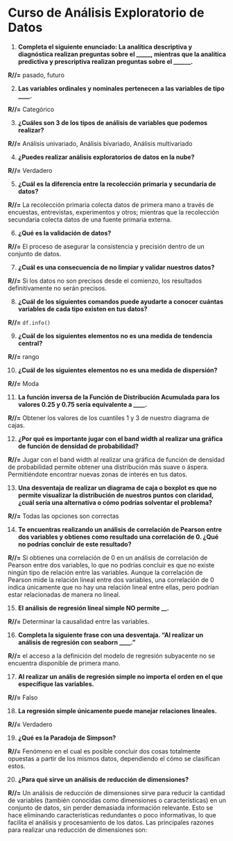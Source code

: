 # Curso de Análisis Exploratorio de Datos

1. **Completa el siguiente enunciado: La analítica descriptiva y diagnóstica realizan preguntas sobre el _____, mientras que la analítica predictiva y prescriptiva realizan preguntas sobre el ______.**
   
**R//=** pasado, futuro

2. **Las variables ordinales y nominales pertenecen a las variables de tipo ____.**
 
**R//=** Categórico

3. **¿Cuáles son 3 de los tipos de análisis de variables que podemos realizar?**
   
**R//=** Análisis univariado, Análisis bivariado, Análisis multivariado

4. **¿Puedes realizar análisis exploratorios de datos en la nube?**
   
**R//=** Verdadero

5. **¿Cuál es la diferencia entre la recolección primaria y secundaria de datos?**
    
**R//=** La recolección primaria colecta datos de primera mano a través de encuestas, entrevistas, experimentos y otros; mientras que la recolección secundaria colecta datos de una fuente primaria externa.

6. **¿Qué es la validación de datos?**
    
**R//=** El proceso de asegurar la consistencia y precisión dentro de un conjunto de datos.

7. **¿Cuál es una consecuencia de no limpiar y validar nuestros datos?**
    
**R//=** Si los datos no son precisos desde el comienzo, los resultados definitivamente no serán precisos.

8. **¿Cuál de los siguientes comandos puede ayudarte a conocer cuántas variables de cada tipo existen en tus datos?**
    
**R//=** `df.info()`

9. **¿Cuál de los siguientes elementos no es una medida de tendencia central?**
    
**R//=** rango

10. **¿Cuál de los siguientes elementos no es una medida de dispersión?**
    
**R//=** Moda

11. **La función inversa de la Función de Distribución Acumulada para los valores 0.25 y 0.75 sería equivalente a ____.**
    
**R//=** Obtener los valores de los cuantiles 1 y 3 de nuestro diagrama de cajas.

12. **¿Por qué es importante jugar con el band width al realizar una gráfica de función de densidad de probabilidad?**
    
**R//=** Jugar con el band width al realizar una gráfica de función de densidad de probabilidad permite obtener una distribución más suave o áspera. Permitiéndote encontrar nuevas zonas de interés en tus datos.

13. **Una desventaja de realizar un diagrama de caja o boxplot es que no permite visualizar la distribución de nuestros puntos con claridad, ¿cuál sería una alternativa o cómo podrías solventar el problema?**
    
**R//=** Todas las opciones son correctas

14. **Te encuentras realizando un análisis de correlación de Pearson entre dos variables y obtienes como resultado una correlación de 0. ¿Qué no podrías concluir de este resultado?**
    
**R//=** Si obtienes una correlación de 0 en un análisis de correlación de Pearson entre dos variables, lo que no podrías concluir es que no existe ningún tipo de relación entre las variables. Aunque la correlación de Pearson mide la relación lineal entre dos variables, una correlación de 0 indica únicamente que no hay una relación lineal entre ellas, pero podrían estar relacionadas de manera no lineal.

15. **El análisis de regresión lineal simple NO permite __.**
    
**R//=** Determinar la causalidad entre las variables.

16. **Completa la siguiente frase con una desventaja. “Al realizar un análisis de regresión con seaborn ____.”**
    
**R//=** el acceso a la definición del modelo de regresión subyacente no se encuentra disponible de primera mano.

17. **Al realizar un anális de regresión simple no importa el orden en el que específique las variables.**
    
**R//=** Falso

18. **La regresión simple únicamente puede manejar relaciones lineales.**
    
**R//=** Verdadero

19. **¿Qué es la Paradoja de Simpson?**
    
**R//=** Fenómeno en el cual es posible concluir dos cosas totalmente opuestas a partir de los mismos datos, dependiendo el cómo se clasifican estos.

20. **¿Para qué sirve un análisis de reducción de dimensiones?**
    
**R//=** 
Un análisis de reducción de dimensiones sirve para reducir la cantidad de variables (también conocidas como dimensiones o características) en un conjunto de datos, sin perder demasiada información relevante. Esto se hace eliminando características redundantes o poco informativas, lo que facilita el análisis y procesamiento de los datos. Las principales razones para realizar una reducción de dimensiones son: